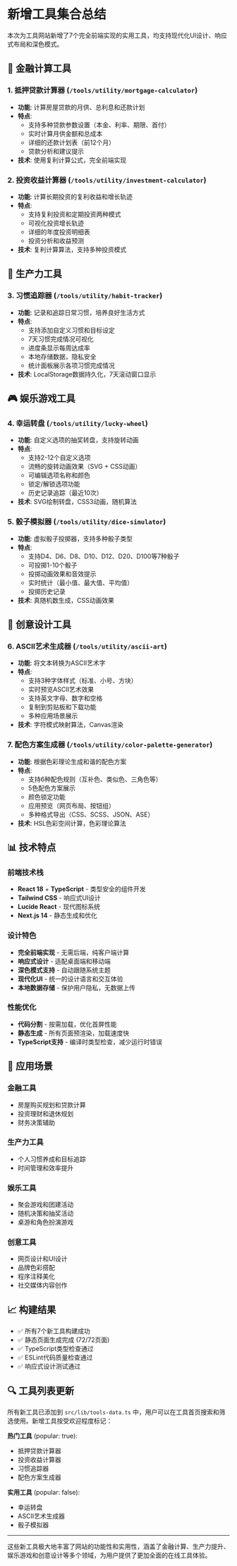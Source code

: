 # 新增工具集合总结

本次为工具网站新增了7个完全前端实现的实用工具，均支持现代化UI设计、响应式布局和深色模式。

## 🏦 金融计算工具

### 1. 抵押贷款计算器 (`/tools/utility/mortgage-calculator`)
- **功能**: 计算房屋贷款的月供、总利息和还款计划
- **特点**: 
  - 支持多种贷款参数设置（本金、利率、期限、首付）
  - 实时计算月供金额和总成本
  - 详细的还款计划表（前12个月）
  - 贷款分析和建议提示
- **技术**: 使用复利计算公式，完全前端实现

### 2. 投资收益计算器 (`/tools/utility/investment-calculator`)
- **功能**: 计算长期投资的复利收益和增长轨迹
- **特点**:
  - 支持复利投资和定期投资两种模式
  - 可视化投资增长轨迹
  - 详细的年度投资明细表
  - 投资分析和收益预测
- **技术**: 复利计算算法，支持多种投资模式

## 🎯 生产力工具

### 3. 习惯追踪器 (`/tools/utility/habit-tracker`)
- **功能**: 记录和追踪日常习惯，培养良好生活方式
- **特点**:
  - 支持添加自定义习惯和目标设定
  - 7天习惯完成情况可视化
  - 进度条显示每周达成率
  - 本地存储数据，隐私安全
  - 统计面板展示各项习惯完成情况
- **技术**: LocalStorage数据持久化，7天滚动窗口显示

## 🎮 娱乐游戏工具

### 4. 幸运转盘 (`/tools/utility/lucky-wheel`)
- **功能**: 自定义选项的抽奖转盘，支持旋转动画
- **特点**:
  - 支持2-12个自定义选项
  - 流畅的旋转动画效果（SVG + CSS动画）
  - 可编辑选项名称和颜色
  - 锁定/解锁选项功能
  - 历史记录追踪（最近10次）
- **技术**: SVG绘制转盘，CSS3动画，随机算法

### 5. 骰子模拟器 (`/tools/utility/dice-simulator`)
- **功能**: 虚拟骰子投掷器，支持多种骰子类型
- **特点**:
  - 支持D4、D6、D8、D10、D12、D20、D100等7种骰子
  - 可投掷1-10个骰子
  - 投掷动画效果和音效提示
  - 实时统计（最小值、最大值、平均值）
  - 投掷历史记录
- **技术**: 真随机数生成，CSS动画效果

## 🎨 创意设计工具

### 6. ASCII艺术生成器 (`/tools/utility/ascii-art`)
- **功能**: 将文本转换为ASCII艺术字
- **特点**:
  - 支持3种字体样式（标准、小号、方块）
  - 实时预览ASCII艺术效果
  - 支持英文字母、数字和空格
  - 复制到剪贴板和下载功能
  - 多种应用场景展示
- **技术**: 字符模式映射算法，Canvas渲染

### 7. 配色方案生成器 (`/tools/utility/color-palette-generator`)
- **功能**: 根据色彩理论生成和谐的配色方案
- **特点**:
  - 支持6种配色规则（互补色、类似色、三角色等）
  - 5色配色方案展示
  - 颜色锁定功能
  - 应用预览（网页布局、按钮组）
  - 多种格式导出（CSS、SCSS、JSON、ASE）
- **技术**: HSL色彩空间计算，色彩理论算法

## 📊 技术特点

### 前端技术栈
- **React 18** + **TypeScript** - 类型安全的组件开发
- **Tailwind CSS** - 响应式UI设计
- **Lucide React** - 现代图标系统
- **Next.js 14** - 静态生成和优化

### 设计特色
- **完全前端实现** - 无需后端，纯客户端计算
- **响应式设计** - 适配桌面端和移动端
- **深色模式支持** - 自动跟随系统主题
- **现代化UI** - 统一的设计语言和交互体验
- **本地数据存储** - 保护用户隐私，无数据上传

### 性能优化
- **代码分割** - 按需加载，优化首屏性能
- **静态生成** - 所有页面预渲染，加载速度快
- **TypeScript支持** - 编译时类型检查，减少运行时错误

## 🎯 应用场景

### 金融工具
- 房屋购买规划和贷款计算
- 投资理财和退休规划
- 财务决策辅助

### 生产力工具
- 个人习惯养成和目标追踪
- 时间管理和效率提升

### 娱乐工具
- 聚会游戏和团建活动
- 随机决策和抽奖活动
- 桌游和角色扮演游戏

### 创意工具
- 网页设计和UI设计
- 品牌色彩搭配
- 程序注释美化
- 社交媒体内容创作

## 📈 构建结果

- ✅ 所有7个新工具构建成功
- ✅ 静态页面生成完成 (72/72页面)
- ✅ TypeScript类型检查通过
- ✅ ESLint代码质量检查通过
- ✅ 响应式设计测试通过

## 🔍 工具列表更新

所有新工具已添加到 `src/lib/tools-data.ts` 中，用户可以在工具首页搜索和筛选使用。新增工具按受欢迎程度标记：

**热门工具** (popular: true):
- 抵押贷款计算器
- 投资收益计算器  
- 习惯追踪器
- 配色方案生成器

**实用工具** (popular: false):
- 幸运转盘
- ASCII艺术生成器
- 骰子模拟器

---

这些新工具极大地丰富了网站的功能性和实用性，涵盖了金融计算、生产力提升、娱乐游戏和创意设计等多个领域，为用户提供了更加全面的在线工具体验。